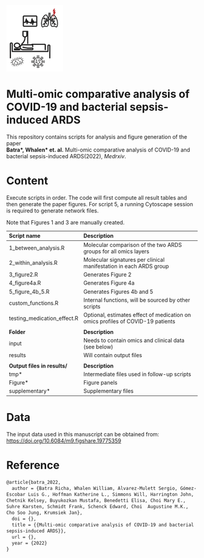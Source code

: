 <img src="lung.png" width="150" height="175"/>

# Multi-omic comparative analysis of COVID-19 and bacterial sepsis-induced ARDS

This repository contains scripts for analysis and figure generation of the paper<br/> **Batra\*, Whalen\* et. al.** Multi-omic comparative analysis of COVID-19 and bacterial sepsis-induced ARDS(2022), *Medrxiv*.

# Content

Execute scripts in order. The code will first compute all result tables and then generate the paper figures. For script 5, a running Cytoscape session is required to generate network files.


Note that Figures 1 and 3 are manually created.

| **Script name**                  | **Description**                                                        |
| :--- | :--- |
| 1_between_analysis.R         | Molecular comparison of the two ARDS groups for all omics layers   |
| 2_within_analysis.R          | Molecular signatures per clinical manifestation in each ARDS group |
| 3_figure2.R                  | Generates Figure 2                                                 |
| 4_figure4a.R                 | Generates Figure 4a                                                |
| 5_figure_4b_5.R              | Generates Figures 4b and 5                                  |
| custom_functions.R           | Internal functions, will be sourced by other scripts               |
| testing_medication_effect.R           | Optional, estimates effect of medication on omics profiles of COVID-19 patients              |
|||
| **Folder**                   | **Description**                                                    |
| input                        | Needs to contain omics and clinical data (see below)               |
| results                      | Will contain output files                                          |
|||                              |                                                                    |
| **Output files in results/** | **Description**                                                    |
| tmp\*                        | Intermediate files used in follow-up scripts                       |
| Figure\*                     | Figure panels                                                      |
| supplementary\*              | Supplementary files                                                |


# Data

The input data used in this manuscript can be obtained from: https://doi.org/10.6084/m9.figshare.19775359



# Reference

    @article{batra_2022,
      author = {Batra Richa, Whalen William, Alvarez-Mulett Sergio, Gómez-Escobar Luis G., Hoffman Katherine L., Simmons Will, Harrington John, Chetnik Kelsey, Buyukozkan Mustafa, Benedetti Elisa, Choi Mary E., Suhre Karsten, Schmidt Frank, Schenck Edward, Choi  Augustine M.K., Cho Soo Jung, Krumsiek Jan},
      doi = {},
      title = {{Multi-omic comparative analysis of COVID-19 and bacterial sepsis-induced ARDS}},
      url = {},
      year = {2022}
    }
